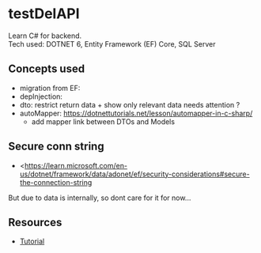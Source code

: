 # testDelAPI

Learn C# for backend.\
Tech used: DOTNET 6, Entity Framework (EF) Core, SQL Server

## Concepts used

- migration from EF:
- depInjection:
- dto: restrict return data + show only relevant data needs attention ?
- autoMapper: <https://dotnettutorials.net/lesson/automapper-in-c-sharp/>
  - add mapper link between DTOs and Models

## Secure conn string

- <<https://learn.microsoft.com/en-us/dotnet/framework/data/adonet/ef/security-considerations#secure-the-connection-string>

But due to data is internally, so dont care for it for now...

## Resources

- [Tutorial](https://www.youtube.com/watch?v=_8nLSsK5NDo&list=PL82C6-O4XrHdiS10BLh23x71ve9mQCln0)
